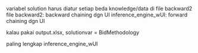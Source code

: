 variabel solution harus diatur setiap beda knowledge/data di file backward2
file backward2: backward chaining dgn UI
inference_engine_wUI: forward chaining dgn UI

kalau pakai output.xlsx, solutionvar = BidMethodology

paling lengkap inference_engine_wUI
